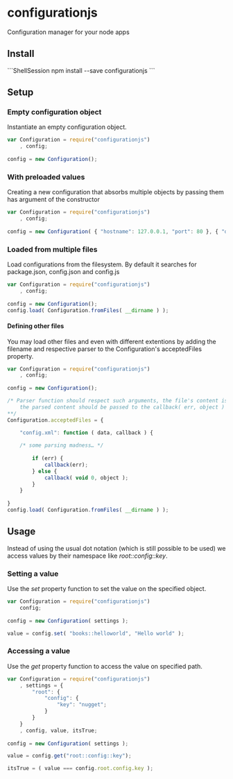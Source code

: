 configurationjs
===============

Configuration manager for your node apps



<h2>Install</h2>
```ShellSession
npm install --save configurationjs
```



<h2>Setup</h2>


<h3>Empty configuration object</h3>
Instantiate an empty configuration object.

```JavaScript
var Configuration = require("configurationjs")
	, config;
	
config = new Configuration();
```

<h3>With preloaded values</h3>

Creating a new configuration that absorbs multiple objects by passing them has argument of the constructor

```JavaScript
var Configuration = require("configurationjs")
	, config;
	
config = new Configuration( { "hostname": 127.0.0.1, "port": 80 }, { "databaseLogin": "something" } );
```

<h3>Loaded from multiple files</h3>

Load configurations from the filesystem.
By default it searches for package.json, config.json and config.js

```JavaScript
var Configuration = require("configurationjs")
	, config;
	
config = new Configuration();
config.load( Configuration.fromFiles( __dirname ) );
```


<h4>Defining other files</h4>

You may load other files and even with different extentions by adding the filename and respective parser to
the Configuration's acceptedFiles property.

```JavaScript
var Configuration = require("configurationjs")
	, config;
	
config = new Configuration();

/* Parser function should respect such arguments, the file's content is accessible by the data variable,
	the parsed content should be passed to the callback( err, object ) function.
**/
Configuration.acceptedFiles = {

	"config.xml": function ( data, callback ) {
	
	/* some parsing madness… */
	
		if (err) {
			callback(err);
		} else {
			callback( void 0, object );
		}
	}
	
}
config.load( Configuration.fromFiles( __dirname ) );
```


<h2>Usage</h2>

Instead of using the usual dot notation (which is still possible to be used) we access values by their namespace like _root::config::key_.


<h3>Setting a value</h3>

Use the *set* property function to set the value on the specified object.

```JavaScript
var Configuration = require("configurationjs")
	config;
	
config = new Configuration( settings );

value = config.set( "books::helloworld", "Hello world" );
```


<h3>Accessing a value</h3>

Use the *get* property function to access the value on specified path.

```JavaScript
var Configuration = require("configurationjs")
	, settings = { 
		"root": {
			"config": {
				"key": "nugget";
			}
		}
	}
	, config, value, itsTrue;
	
config = new Configuration( settings );

value = config.get("root::config::key");

itsTrue = ( value === config.root.config.key );
```
